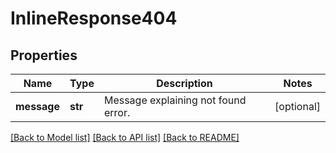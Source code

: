 # InlineResponse404

## Properties
Name | Type | Description | Notes
------------ | ------------- | ------------- | -------------
**message** | **str** | Message explaining not found error. | [optional] 

[[Back to Model list]](../README.md#documentation-for-models) [[Back to API list]](../README.md#documentation-for-api-endpoints) [[Back to README]](../README.md)


